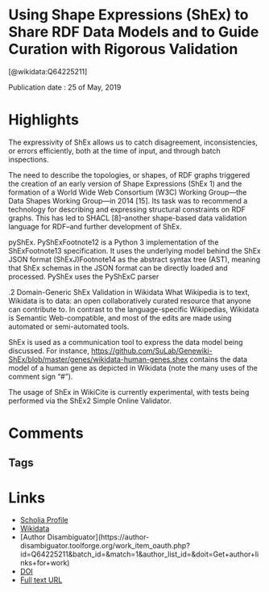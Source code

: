 
Using Shape Expressions (ShEx) to Share RDF Data Models and to Guide Curation with Rigorous Validation
======================================================================================================
  
  [@wikidata:Q64225211]  
  
Publication date : 25 of May, 2019  

# Highlights

 The expressivity of ShEx allows us to catch disagreement, inconsistencies, or errors efficiently, both at the time of input, and through batch inspections.

 The need to describe the topologies, or shapes, of RDF graphs triggered the creation of an early version of Shape Expressions (ShEx 1) and the formation of a World Wide Web Consortium (W3C) Working Group—the Data Shapes Working Group—in 2014 [15]. Its task was to recommend a technology for describing and expressing structural constraints on RDF graphs. This has led to SHACL [8]–another shape-based data validation language for RDF–and further development of ShEx.

 pyShEx. PyShExFootnote12 is a Python 3 implementation of the ShExFootnote13 specification. It uses the underlying model behind the ShEx JSON format (ShExJ)Footnote14 as the abstract syntax tree (AST), meaning that ShEx schemas in the JSON format can be directly loaded and processed. PyShEx uses the PyShExC parser

 .2 Domain-Generic ShEx Validation in Wikidata
What Wikipedia is to text, Wikidata is to data: an open collaboratively curated resource that anyone can contribute to. In contrast to the language-specific Wikipedias, Wikidata is Semantic Web-compatible, and most of the edits are made using automated or semi-automated tools. 

ShEx is used as a communication tool to express the data model being discussed. For instance, https://github.com/SuLab/Genewiki-ShEx/blob/master/genes/wikidata-human-genes.shex contains the data model of a human gene as depicted in Wikidata (note the many uses of the comment sign “#”). 

The usage of ShEx in WikiCite is currently experimental, with tests being performed via the ShEx2 Simple Online Validator. 
# Comments

## Tags

# Links
  
 * [Scholia Profile](https://scholia.toolforge.org/work/Q64225211)  
 * [Wikidata](https://www.wikidata.org/wiki/Q64225211)  
 * [Author Disambiguator](https://author-
disambiguator.toolforge.org/work_item_oauth.php?id=Q64225211&batch_id=&match=1&author_list_id=&doit=Get+author+links+for+work)  
 * [DOI](https://doi.org/10.1007/978-3-030-21348-0_39)  
 * [Full text URL](http://labra.weso.es/pdf/2019_eswc_ShEx.pdf)  
